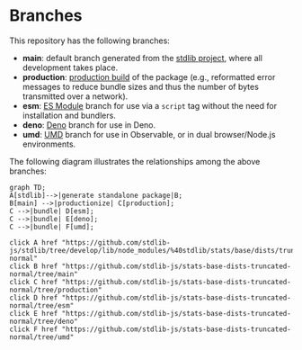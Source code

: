 <!--

@license Apache-2.0

Copyright (c) 2022 The Stdlib Authors.

Licensed under the Apache License, Version 2.0 (the "License");
you may not use this file except in compliance with the License.
You may obtain a copy of the License at

    http://www.apache.org/licenses/LICENSE-2.0

Unless required by applicable law or agreed to in writing, software
distributed under the License is distributed on an "AS IS" BASIS,
WITHOUT WARRANTIES OR CONDITIONS OF ANY KIND, either express or implied.
See the License for the specific language governing permissions and
limitations under the License.

-->

# Branches

This repository has the following branches:

-   **main**: default branch generated from the [stdlib project][stdlib-url], where all development takes place.
-   **production**: [production build][production-url] of the package (e.g., reformatted error messages to reduce bundle sizes and thus the number of bytes transmitted over a network).
-   **esm**: [ES Module][esm-url] branch for use via a `script` tag without the need for installation and bundlers.
-   **deno**: [Deno][deno-url] branch for use in Deno.
-   **umd**: [UMD][umd-url] branch for use in Observable, or in dual browser/Node.js environments.

The following diagram illustrates the relationships among the above branches:

```mermaid
graph TD;
A[stdlib]-->|generate standalone package|B;
B[main] -->|productionize| C[production];
C -->|bundle| D[esm];
C -->|bundle| E[deno];
C -->|bundle| F[umd];

click A href "https://github.com/stdlib-js/stdlib/tree/develop/lib/node_modules/%40stdlib/stats/base/dists/truncated-normal"
click B href "https://github.com/stdlib-js/stats-base-dists-truncated-normal/tree/main"
click C href "https://github.com/stdlib-js/stats-base-dists-truncated-normal/tree/production"
click D href "https://github.com/stdlib-js/stats-base-dists-truncated-normal/tree/esm"
click E href "https://github.com/stdlib-js/stats-base-dists-truncated-normal/tree/deno"
click F href "https://github.com/stdlib-js/stats-base-dists-truncated-normal/tree/umd"
```

[stdlib-url]: https://github.com/stdlib-js/stdlib/tree/develop/lib/node_modules/%40stdlib/stats/base/dists/truncated-normal
[production-url]: https://github.com/stdlib-js/stats-base-dists-truncated-normal/tree/production
[deno-url]: https://github.com/stdlib-js/stats-base-dists-truncated-normal/tree/deno
[umd-url]: https://github.com/stdlib-js/stats-base-dists-truncated-normal/tree/umd
[esm-url]: https://github.com/stdlib-js/stats-base-dists-truncated-normal/tree/esm